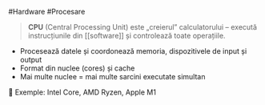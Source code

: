 #Hardware #Procesare

> **CPU** (Central Processing Unit) este „creierul” calculatorului – execută instrucțiunile din [[software]] și controlează toate operațiile.

- Procesează datele și coordonează memoria, dispozitivele de input și output
- Format din nuclee (cores) și cache
- Mai multe nuclee = mai multe sarcini executate simultan

📌 Exemple: Intel Core, AMD Ryzen, Apple M1